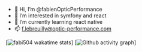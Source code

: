 - 👋 Hi, I’m @fabienOpticPerformance
- 👀 I’m interested in symfony and react
- 🌱 I’m currently learning react native
- 📫 f.lebreuilly@optic-performance.com

[![fabi504 wakatime stats](https://github-readme-stats.vercel.app/api/wakatime?username=fabi504&theme=dark)]
[![Github activity graph](https://activity-graph.herokuapp.com/graph?username=fabienOpticPerformance&theme=dracula&area=true)]

<!---
fabienOpticPerformance/fabienOpticPerformance is a ✨ special ✨ repository because its `README.md` (this file) appears on your GitHub profile.
You can click the Preview link to take a look at your changes.
--->

